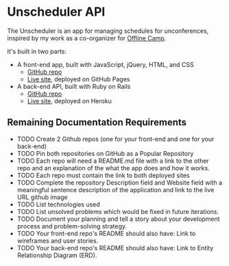 # Unscheduler API

The Unscheduler is an app for managing schedules for unconferences, inspired by my work as a co-organizer for [Offline Camp](http://offlinefirst.org/camp).

It's built in two parts:
* A front-end app, built with JavaScript, jQuery, HTML, and CSS
   * [GitHub repo](repolink.com)
   * [Live site](ghpagessite.com), deployed on GitHub Pages
* A back-end API, built with Ruby on Rails
   * [GitHub repo](https://github.com/terichadbourne/unscheduler-api)
   * [Live site](https://unscheduler-api.herokuapp.com/), deployed on Heroku

## Remaining Documentation Requirements
* TODO Create 2 Github repos (one for your front-end and one for your back-end)
* TODO Pin both repositories on GitHub as a Popular Repository
* TODO Each repo will need a README.md file with a link to the other repo and an explanation of the what the app does and how it works.
* TODO Each repo must contain the link to both deployed sites
* TODO Complete the repository Description field and Website field with a meaningful sentence description of the application and link to the live URL github image
* TODO List technologies used
* TODO List unsolved problems which would be fixed in future iterations.
* TODO Document your planning and tell a story about your development process and problem-solving strategy.
* TODO Your front-end repo's README should also have: Link to wireframes and user stories.
* TODO Your back-end repo's README should also have: Link to Entity Relationship Diagram (ERD).
